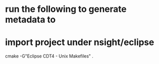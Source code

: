# run the following to generate metadata to 
# import project under nsight/eclipse
cmake -G"Eclipse CDT4 - Unix Makefiles" .